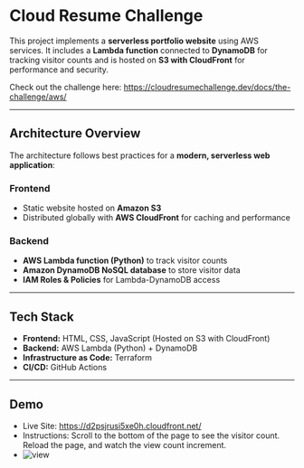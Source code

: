 # Cloud Resume Challenge

This project implements a **serverless portfolio website** using AWS services. It includes a **Lambda function** connected to **DynamoDB** for tracking visitor counts and is hosted on **S3 with CloudFront** for performance and security.

Check out the challenge here: https://cloudresumechallenge.dev/docs/the-challenge/aws/

---

## Architecture Overview

The architecture follows best practices for a **modern, serverless web application**:

### **Frontend**
- Static website hosted on **Amazon S3**
- Distributed globally with **AWS CloudFront** for caching and performance

### **Backend**
- **AWS Lambda function (Python)** to track visitor counts
- **Amazon DynamoDB NoSQL database** to store visitor data
- **IAM Roles & Policies** for Lambda-DynamoDB access

---

## Tech Stack

- **Frontend:** HTML, CSS, JavaScript (Hosted on S3 with CloudFront)
- **Backend:** AWS Lambda (Python) + DynamoDB
- **Infrastructure as Code:** Terraform
- **CI/CD:** GitHub Actions
  
---

## Demo

- Live Site: https://d2psjrusi5xe0h.cloudfront.net/
- Instructions: Scroll to the bottom of the page to see the visitor count. Reload the page, and watch the view count increment.
- ![view](https://github.com/user-attachments/assets/8e742ae7-95bd-4201-ba7c-b40687a083b8)

